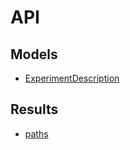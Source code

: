 # API

## Models
- [ExperimentDescription](./models/ExperimentDescription)

## Results
- [paths](./results/paths)
